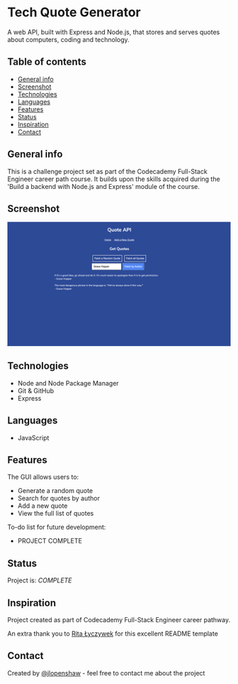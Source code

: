 # Tech Quote Generator

A web API, built with Express and Node.js, that stores and serves quotes about computers, coding and technology.

## Table of contents

* [General info](#general-info)
* [Screenshot](#screenshot)
* [Technologies](#technologies)
* [Languages](#languages)
* [Features](#features)
* [Status](#status)
* [Inspiration](#inspiration)
* [Contact](#contact)

## General info

 This is a challenge project set as part of the Codecademy Full-Stack Engineer career path course. It builds upon the skills acquired during the 'Build a backend with Node.js and Express' module of the course.

## Screenshot

![Screenshot of tech code generator GUI](Screenshot.png)

## Technologies

* Node and Node Package Manager
* Git & GitHub
* Express

## Languages

* JavaScript

## Features

The GUI allows users to:
* Generate a random quote
* Search for quotes by author
* Add a new quote
* View the full list of quotes

To-do list for future development:

* PROJECT COMPLETE

## Status

Project is: _COMPLETE_

## Inspiration

Project created as part of Codecademy Full-Stack Engineer career pathway.

An extra thank you to [Rita Łyczywek](https://www.flynerd.pl/) for this excellent README template

## Contact

Created by [@jlopenshaw](https://twitter.com/Jlopenshaw) - feel free to contact me about the project
